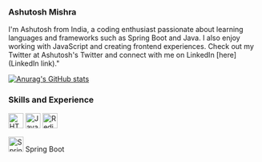 ### Ashutosh Mishra
I'm Ashutosh from India, a coding enthusiast passionate about learning languages and frameworks such as Spring Boot and Java. I also enjoy working with JavaScript and creating frontend experiences. Check out my Twitter at Ashutosh's Twitter and connect with me on LinkedIn [here](LinkedIn link)."

[![Anurag's GitHub stats](https://github-readme-stats.vercel.app/api?username=Ashut0sh-mishra)](https://github.com/anuraghazra/github-readme-stats)

### Skills and Experience
 <img src="https://www.w3.org/html/logo/downloads/HTML5_Logo_512.png" alt="HTML5 Logo" width="30" height="30"> 

<img src="https://upload.wikimedia.org/wikipedia/de/e/e1/Java-Logo.svg" alt="Java Logo" width="30" height="30"> 

<img src="https://upload.wikimedia.org/wikipedia/en/6/6b/Redis_Logo.svg" alt="Redis Logo" width="30" height="30"> 

<img src="https://upload.wikimedia.org/wikipedia/commons/7/79/Spring_Boot.svg" alt="Spring Boot Logo" width="30" height="30"> Spring Boot

